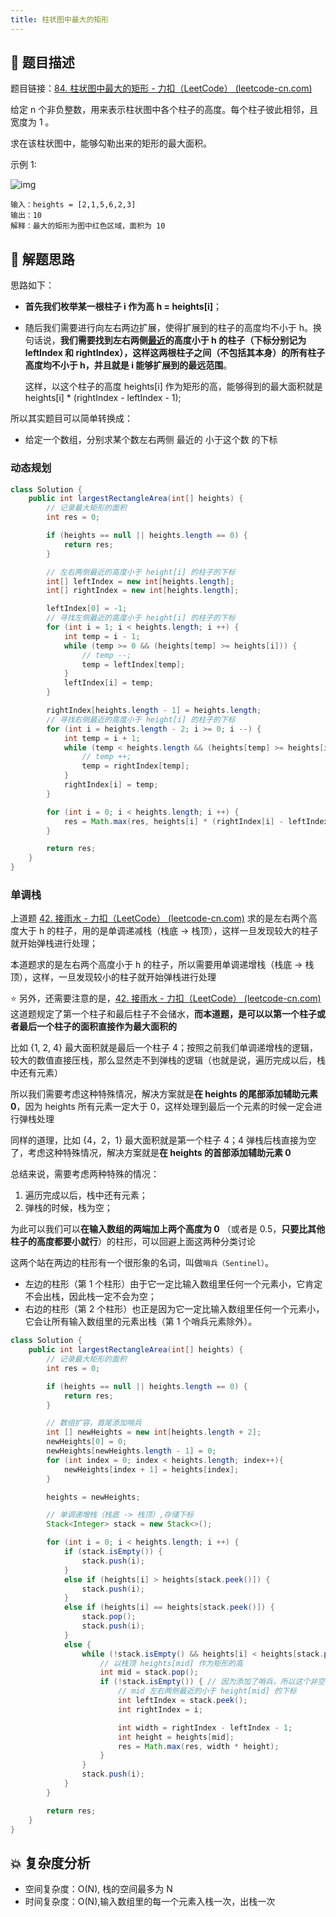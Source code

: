 ```yaml
---
title: 柱状图中最大的矩形
---
```


## 📃 题目描述

题目链接：[84. 柱状图中最大的矩形 - 力扣（LeetCode） (leetcode-cn.com)](https://leetcode-cn.com/problems/largest-rectangle-in-histogram/)

给定 n 个非负整数，用来表示柱状图中各个柱子的高度。每个柱子彼此相邻，且宽度为 1 。

求在该柱状图中，能够勾勒出来的矩形的最大面积。

示例 1:

![img](https://assets.leetcode.com/uploads/2021/01/04/histogram.jpg)

```
输入：heights = [2,1,5,6,2,3]
输出：10
解释：最大的矩形为图中红色区域，面积为 10
```

## 🔔 解题思路

思路如下：

- **首先我们枚举某一根柱子 i 作为高 h = heights[i]**；

- 随后我们需要进行向左右两边扩展，使得扩展到的柱子的高度均不小于 h。换句话说，**我们需要找到左右两侧<u>最近</u>的高度小于 h 的柱子（下标分别记为 leftIndex 和 rightIndex），这样这两根柱子之间（不包括其本身）的所有柱子高度均不小于 h，并且就是 i 能够扩展到的最远范围**。

  这样，以这个柱子的高度 heights[i] 作为矩形的高，能够得到的最大面积就是 heights[i] * (rightIndex - leftIndex - 1); 

所以其实题目可以简单转换成：

- 给定一个数组，分别求某个数左右两侧 最近的 小于这个数 的下标

### 动态规划

```java
class Solution {
    public int largestRectangleArea(int[] heights) {
        // 记录最大矩形的面积
        int res = 0;

        if (heights == null || heights.length == 0) {
            return res;
        }

        // 左右两侧最近的高度小于 height[i] 的柱子的下标
        int[] leftIndex = new int[heights.length];
        int[] rightIndex = new int[heights.length];

        leftIndex[0] = -1;
        // 寻找左侧最近的高度小于 height[i] 的柱子的下标
        for (int i = 1; i < heights.length; i ++) {
            int temp = i - 1;
            while (temp >= 0 && (heights[temp] >= heights[i])) {
                // temp --;
                temp = leftIndex[temp];
            }
            leftIndex[i] = temp;
        }

        rightIndex[heights.length - 1] = heights.length;
        // 寻找右侧最近的高度小于 height[i] 的柱子的下标
        for (int i = heights.length - 2; i >= 0; i --) {
            int temp = i + 1;
            while (temp < heights.length && (heights[temp] >= heights[i])) {
                // temp ++;
                temp = rightIndex[temp];
            }
            rightIndex[i] = temp;
        }

        for (int i = 0; i < heights.length; i ++) {
            res = Math.max(res, heights[i] * (rightIndex[i] - leftIndex[i] - 1));
        }

        return res;
    }
}
```

### 单调栈

上道题 [42. 接雨水 - 力扣（LeetCode） (leetcode-cn.com)](https://leetcode-cn.com/problems/trapping-rain-water/) 求的是左右两个高度大于 h 的柱子，用的是单调递减栈（栈底 -> 栈顶），这样一旦发现较大的柱子就开始弹栈进行处理；

本道题求的是左右两个高度小于 h 的柱子，所以需要用单调递增栈（栈底 -> 栈顶），这样，一旦发现较小的柱子就开始弹栈进行处理

⭐ 另外，还需要注意的是，[42. 接雨水 - 力扣（LeetCode） (leetcode-cn.com)](https://leetcode-cn.com/problems/trapping-rain-water/) 这道题规定了第一个柱子和最后柱子不会储水，**而本道题，是可以以第一个柱子或者最后一个柱子的面积直接作为最大面积的**

比如 {1, 2, 4} 最大面积就是最后一个柱子 4；按照之前我们单调递增栈的逻辑，较大的数值直接压栈，那么显然走不到弹栈的逻辑（也就是说，遍历完成以后，栈中还有元素）

所以我们需要考虑这种特殊情况，解决方案就是**在 heights 的尾部添加辅助元素 0**，因为 heights 所有元素一定大于 0，这样处理到最后一个元素的时候一定会进行弹栈处理

同样的道理，比如 {4，2，1} 最大面积就是第一个柱子 4；4 弹栈后栈直接为空了，考虑这种特殊情况，解决方案就是**在 heights 的首部添加辅助元素 0**



总结来说，需要考虑两种特殊的情况：

1. 遍历完成以后，栈中还有元素；
2. 弹栈的时候，栈为空；

为此可以我们可以**在输入数组的两端加上两个高度为 0** （或者是 0.5，**只要比其他柱子的高度都要小就行**）的柱形，可以回避上面这两种分类讨论

这两个站在两边的柱形有一个很形象的名词，叫做`哨兵（Sentinel）`。

- 左边的柱形（第 1 个柱形）由于它一定比输入数组里任何一个元素小，它肯定不会出栈，因此栈一定不会为空；
- 右边的柱形（第 2 个柱形）也正是因为它一定比输入数组里任何一个元素小，它会让所有输入数组里的元素出栈（第 1 个哨兵元素除外）。


```java
class Solution {
    public int largestRectangleArea(int[] heights) {
        // 记录最大矩形的面积
        int res = 0;

        if (heights == null || heights.length == 0) {
            return res;
        }

        // 数组扩容，首尾添加哨兵
        int [] newHeights = new int[heights.length + 2];
        newHeights[0] = 0;
        newHeights[newHeights.length - 1] = 0;
        for (int index = 0; index < heights.length; index++){
            newHeights[index + 1] = heights[index];
        }

        heights = newHeights;

        // 单调递增栈（栈底 -> 栈顶）,存储下标
        Stack<Integer> stack = new Stack<>();

        for (int i = 0; i < heights.length; i ++) {
            if (stack.isEmpty()) {
                stack.push(i);
            }
            else if (heights[i] > heights[stack.peek()]) {
                stack.push(i);
            }
            else if (heights[i] == heights[stack.peek()]) {
                stack.pop();
                stack.push(i);
            }
            else {
                while (!stack.isEmpty() && heights[i] < heights[stack.peek()]) {
                    // 以栈顶 heights[mid] 作为矩形的高
                    int mid = stack.pop();
                    if (!stack.isEmpty()) { // 因为添加了哨兵，所以这个非空判断其实可以省略掉
                        // mid 左右两侧最近的小于 height[mid] 的下标
                        int leftIndex = stack.peek();
                        int rightIndex = i;

                        int width = rightIndex - leftIndex - 1;
                        int height = heights[mid];
                        res = Math.max(res, width * height);
                    }
                }
                stack.push(i);
            }
        }

        return res;
    }
}
```

## 💥 复杂度分析

- 空间复杂度：O(N), 栈的空间最多为 N
- 时间复杂度：O(N),输入数组里的每一个元素入栈一次，出栈一次

